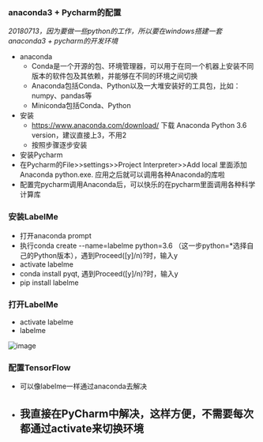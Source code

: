 ### anaconda3 + Pycharm的配置

*20180713，因为要做一些python的工作，所以要在windows搭建一套anaconda3 + pycharm的开发环境*

- anaconda
    - Conda是一个开源的包、环境管理器，可以用于在同一个机器上安装不同版本的软件包及其依赖，并能够在不同的环境之间切换
    - Anaconda包括Conda、Python以及一大堆安装好的工具包，比如：numpy、pandas等
    - Miniconda包括Conda、Python
- 安装
    - https://www.anaconda.com/download/ 下载 Anaconda Python 3.6 version，建议直接上3，不用2
    - 按照步骤逐步安装
- 安装Pycharm
- 在Pycharm的File>>settings>>Project Interpreter>>Add local  里面添加Anaconda python.exe. 应用之后就可以调用各种Anaconda的库啦
- 配置完pycharm调用Anaconda后，可以快乐的在pycharm里面调用各种科学计算库

### 安装LabelMe

- 打开anaconda prompt
- 执行conda create --name=labelme python=3.6 （这一步python=*选择自己的Python版本），遇到Proceed([y]/n)?时，输入y
- activate labelme
- conda install pyqt, 遇到Proceed([y]/n)?时，输入y
- pip install labelme

### 打开LabelMe
- activate labelme
- labelme

![image](https://github.com/songruoningbupt/songruoningbupt.github.io/blob/master/image/labelme.png)

### 配置TensorFlow

- 可以像labelme一样通过anaconda去解决
- 我直接在PyCharm中解决，这样方便，不需要每次都通过activate来切换环境
    -